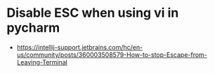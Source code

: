 # Disable ESC when using vi in pycharm 

  * https://intellij-support.jetbrains.com/hc/en-us/community/posts/360003508579-How-to-stop-Escape-from-Leaving-Terminal
